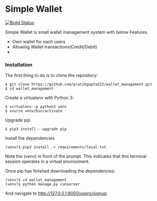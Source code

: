 # Simple Wallet

[![Build Status](https://travis-ci.org/joemccann/dillinger.svg?branch=master)](https://github.com/pratikgupta222/wallet_management)

Simple Wallet is small wallet management system with below Features

  - Own wallet for each users
  - Allowing Wallet transactions(Credit/Debit)
  - 

### Installation

The first thing to do is to clone the repository:
```
$ git clone https://github.com/pratikgupta222/wallet_management.git
$ cd wallet_management
```

Create a virtualenv with Python 3:
```
$ virtualenv -p python3 venv
$ source venv/bin/activate
```

Upgrade pip
```
$ pip3 install --upgrade pip
```
Install the dependencies
```
(venv)$ pip3 install -r requirements/local.txt
```

Note the (venv) in front of the prompt. This indicates that this terminal session operates in a virtual environment.

Once pip has finished downloading the dependencies:
```
(venv)$ cd wallet_management
(venv)$ python manage.py runserver
```
And navigate to http://127.0.0.1:8000/users/signup.

